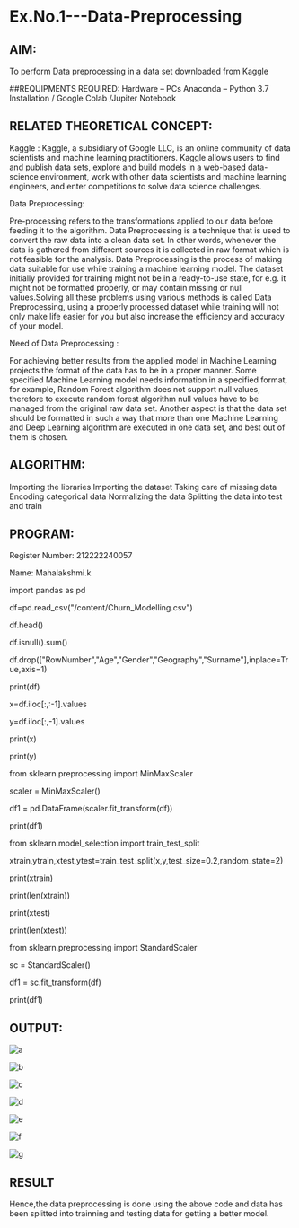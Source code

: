 # Ex.No.1---Data-Preprocessing
## AIM:

To perform Data preprocessing in a data set downloaded from Kaggle

##REQUIPMENTS REQUIRED:
Hardware – PCs
Anaconda – Python 3.7 Installation / Google Colab /Jupiter Notebook

## RELATED THEORETICAL CONCEPT:

Kaggle :
Kaggle, a subsidiary of Google LLC, is an online community of data scientists and machine learning practitioners. Kaggle allows users to find and publish data sets, explore and build models in a web-based data-science environment, work with other data scientists and machine learning engineers, and enter competitions to solve data science challenges.

Data Preprocessing:

Pre-processing refers to the transformations applied to our data before feeding it to the algorithm. Data Preprocessing is a technique that is used to convert the raw data into a clean data set. In other words, whenever the data is gathered from different sources it is collected in raw format which is not feasible for the analysis.
Data Preprocessing is the process of making data suitable for use while training a machine learning model. The dataset initially provided for training might not be in a ready-to-use state, for e.g. it might not be formatted properly, or may contain missing or null values.Solving all these problems using various methods is called Data Preprocessing, using a properly processed dataset while training will not only make life easier for you but also increase the efficiency and accuracy of your model.

Need of Data Preprocessing :

For achieving better results from the applied model in Machine Learning projects the format of the data has to be in a proper manner. Some specified Machine Learning model needs information in a specified format, for example, Random Forest algorithm does not support null values, therefore to execute random forest algorithm null values have to be managed from the original raw data set.
Another aspect is that the data set should be formatted in such a way that more than one Machine Learning and Deep Learning algorithm are executed in one data set, and best out of them is chosen.


## ALGORITHM:
Importing the libraries
Importing the dataset
Taking care of missing data
Encoding categorical data
Normalizing the data
Splitting the data into test and train

## PROGRAM:

Register Number: 212222240057

Name: Mahalakshmi.k

import pandas as pd

df=pd.read_csv("/content/Churn_Modelling.csv")

df.head()

df.isnull().sum()

df.drop(["RowNumber","Age","Gender","Geography","Surname"],inplace=True,axis=1)

print(df)

x=df.iloc[:,:-1].values

y=df.iloc[:,-1].values

print(x)

print(y)

from sklearn.preprocessing import MinMaxScaler

scaler = MinMaxScaler()

df1 = pd.DataFrame(scaler.fit_transform(df))

print(df1)

from sklearn.model_selection import train_test_split

xtrain,ytrain,xtest,ytest=train_test_split(x,y,test_size=0.2,random_state=2)

print(xtrain)

print(len(xtrain))

print(xtest)

print(len(xtest))

from sklearn.preprocessing import StandardScaler

sc = StandardScaler()

df1 = sc.fit_transform(df)

print(df1)

## OUTPUT:
![a](https://github.com/maha712/Ex.No.1---Data-Preprocessing/assets/121156360/a1b29c21-8e99-43dd-80fe-3d74317dc67d)

![b](https://github.com/maha712/Ex.No.1---Data-Preprocessing/assets/121156360/c4ea5083-1517-4e9f-bf27-df833aa641a7)

![c](https://github.com/maha712/Ex.No.1---Data-Preprocessing/assets/121156360/1ed6bd60-fc89-45ab-a666-f6fbf2c9323a)

![d](https://github.com/maha712/Ex.No.1---Data-Preprocessing/assets/121156360/d561bba5-b44e-48f2-b96b-5fc0621e62dd)

![e](https://github.com/maha712/Ex.No.1---Data-Preprocessing/assets/121156360/482eb209-aa42-492a-ac0f-d957b65fab6a)

![f](https://github.com/maha712/Ex.No.1---Data-Preprocessing/assets/121156360/95186e4f-f268-4d3e-854a-bc67c750e7d0)

![g](https://github.com/maha712/Ex.No.1---Data-Preprocessing/assets/121156360/a70d5915-d776-46db-aba5-c8deee8d597a)



## RESULT

Hence,the data preprocessing is done using the above code and data has been splitted into trainning and testing data for getting a better model.
